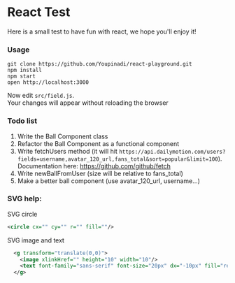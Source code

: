 React Test
=====================

Here is a small test to have fun with react, we hope you'll enjoy it!

### Usage

```
git clone https://github.com/Youpinadi/react-playground.git
npm install
npm start
open http://localhost:3000
```

Now edit `src/field.js`.  
Your changes will appear without reloading the browser


### Todo list
1. Write the Ball Component class
2. Refactor the Ball Component as a functional component
3. Write fetchUsers method (it will hit ```https://api.dailymotion.com/users?fields=username,avatar_120_url,fans_total&sort=popular&limit=100```). Documentation here: https://github.com/github/fetch
4. Write newBallFromUser (size will be relative to fans_total)
5. Make a better ball component (use avatar_120_url, username...)


### SVG help:
SVG circle
```xml
<circle cx="" cy="" r="" fill=""/>
```

SVG image and text
```xml
  <g transform="translate(0,0)">
    <image xlinkHref="" height="10" width="10"/>
    <text font-family="sans-serif" font-size="20px" dx="-10px" fill="red">text</text>
  </g>
  ```
